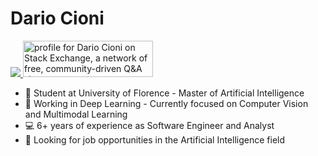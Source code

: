 # Dario Cioni

<a href="https://www.linkedin.com/in/dario-cioni/">
  <img src="https://img.shields.io/badge/LinkedIn-0077B5?style=for-the-badge&logo=linkedin&logoColor=white">
</a>

<a href="https://stackexchange.com/users/23931790/dario-cioni">
  <img src="https://stackexchange.com/users/flair/23931790.png" width="208" height="58" alt="profile for Dario Cioni on Stack Exchange, a network of free, community-driven Q&amp;A sites" title="profile for Dario Cioni on Stack Exchange, a network of free, community-driven Q&amp;A sites" />
</a>

* 📖 Student at University of Florence - Master of Artificial Intelligence
* 🤖 Working in Deep Learning - Currently focused on Computer Vision and Multimodal Learning
* 💻 6+ years of experience as Software Engineer and Analyst
* 🔭 Looking for job opportunities in the Artificial Intelligence field
